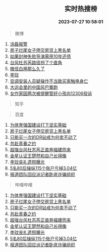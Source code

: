 <div align="center"><h2>实时热搜榜</h2><h4>2023-07-27 10:58:01</h4></div>

> 微博  

1. [涂磊报警](https://s.weibo.com/weibo?q=%23%E6%B6%82%E7%A3%8A%E6%8A%A5%E8%AD%A6%23&t=31&band_rank=1&Refer=top)<br />
2. [房子烂尾女子停交房贷上黑名单](https://s.weibo.com/weibo?q=%23%E6%88%BF%E5%AD%90%E7%83%82%E5%B0%BE%E5%A5%B3%E5%AD%90%E5%81%9C%E4%BA%A4%E6%88%BF%E8%B4%B7%E4%B8%8A%E9%BB%91%E5%90%8D%E5%8D%95%23&t=31&band_rank=2&Refer=top)<br />
3. [如果封神失败导演需用10年还债](https://s.weibo.com/weibo?q=%23%E5%A6%82%E6%9E%9C%E5%B0%81%E7%A5%9E%E5%A4%B1%E8%B4%A5%E5%AF%BC%E6%BC%94%E9%9C%80%E7%94%A810%E5%B9%B4%E8%BF%98%E5%80%BA%23&t=31&band_rank=3&Refer=top)<br />
4. [台风杜苏芮路径拐了个直角](https://s.weibo.com/weibo?q=%23%E5%8F%B0%E9%A3%8E%E6%9D%9C%E8%8B%8F%E8%8A%AE%E8%B7%AF%E5%BE%84%E6%8B%90%E4%BA%86%E4%B8%AA%E7%9B%B4%E8%A7%92%23&t=31&band_rank=4&Refer=top)<br />
5. [微信白用那么久了](https://s.weibo.com/weibo?q=%E5%BE%AE%E4%BF%A1%E7%99%BD%E7%94%A8%E9%82%A3%E4%B9%88%E4%B9%85%E4%BA%86&t=31&band_rank=5&Refer=top)<br />
6. [李玟](https://s.weibo.com/weibo?q=%E6%9D%8E%E7%8E%9F&t=31&band_rank=6&Refer=top)<br />
7. [空调安装人员疑操作不当致买家触电身亡](https://s.weibo.com/weibo?q=%23%E7%A9%BA%E8%B0%83%E5%AE%89%E8%A3%85%E4%BA%BA%E5%91%98%E7%96%91%E6%93%8D%E4%BD%9C%E4%B8%8D%E5%BD%93%E8%87%B4%E4%B9%B0%E5%AE%B6%E8%A7%A6%E7%94%B5%E8%BA%AB%E4%BA%A1%23&t=31&band_rank=7&Refer=top)<br />
8. [大运会里的中国风巴蜀韵](https://s.weibo.com/weibo?q=%23%E5%A4%A7%E8%BF%90%E4%BC%9A%E9%87%8C%E7%9A%84%E4%B8%AD%E5%9B%BD%E9%A3%8E%E5%B7%B4%E8%9C%80%E9%9F%B5%23&t=31&band_rank=8&Refer=top)<br />
9. [女作家因两次被提醒管好小孩向12306投诉](https://s.weibo.com/weibo?q=%23%E5%A5%B3%E4%BD%9C%E5%AE%B6%E5%9B%A0%E4%B8%A4%E6%AC%A1%E8%A2%AB%E6%8F%90%E9%86%92%E7%AE%A1%E5%A5%BD%E5%B0%8F%E5%AD%A9%E5%90%9112306%E6%8A%95%E8%AF%89%23&t=31&band_rank=9&Refer=top)<br />

> 知乎  


> 百度  

1. [为体育强国建设打下坚实基础](https://www.baidu.com/s?wd=%E4%B8%BA%E4%BD%93%E8%82%B2%E5%BC%BA%E5%9B%BD%E5%BB%BA%E8%AE%BE%E6%89%93%E4%B8%8B%E5%9D%9A%E5%AE%9E%E5%9F%BA%E7%A1%80&sa=fyb_news&rsv_dl=fyb_news)<br />
2. [房子烂尾女子停交房贷上黑名单](https://www.baidu.com/s?wd=%E6%88%BF%E5%AD%90%E7%83%82%E5%B0%BE%E5%A5%B3%E5%AD%90%E5%81%9C%E4%BA%A4%E6%88%BF%E8%B4%B7%E4%B8%8A%E9%BB%91%E5%90%8D%E5%8D%95&sa=fyb_news&rsv_dl=fyb_news)<br />
3. [只能买一次的DR钻戒为何卖不动了](https://www.baidu.com/s?wd=%E5%8F%AA%E8%83%BD%E4%B9%B0%E4%B8%80%E6%AC%A1%E7%9A%84DR%E9%92%BB%E6%88%92%E4%B8%BA%E4%BD%95%E5%8D%96%E4%B8%8D%E5%8A%A8%E4%BA%86&sa=fyb_news&rsv_dl=fyb_news)<br />
4. [共赴青春之约](https://www.baidu.com/s?wd=%E5%85%B1%E8%B5%B4%E9%9D%92%E6%98%A5%E4%B9%8B%E7%BA%A6&sa=fyb_news&rsv_dl=fyb_news)<br />
5. [超强台风杜苏芮正直奔福建而来](https://www.baidu.com/s?wd=%E8%B6%85%E5%BC%BA%E5%8F%B0%E9%A3%8E%E6%9D%9C%E8%8B%8F%E8%8A%AE%E6%AD%A3%E7%9B%B4%E5%A5%94%E7%A6%8F%E5%BB%BA%E8%80%8C%E6%9D%A5&sa=fyb_news&rsv_dl=fyb_news)<br />
6. [金星认证王楚然和自己长得像](https://www.baidu.com/s?wd=%E9%87%91%E6%98%9F%E8%AE%A4%E8%AF%81%E7%8E%8B%E6%A5%9A%E7%84%B6%E5%92%8C%E8%87%AA%E5%B7%B1%E9%95%BF%E5%BE%97%E5%83%8F&sa=fyb_news&rsv_dl=fyb_news)<br />
7. [李玟丧礼遗照曝光](https://www.baidu.com/s?wd=%E6%9D%8E%E7%8E%9F%E4%B8%A7%E7%A4%BC%E9%81%97%E7%85%A7%E6%9B%9D%E5%85%89&sa=fyb_news&rsv_dl=fyb_news)<br />
8. [5名80后操纵115个账户亏掉3.04亿](https://www.baidu.com/s?wd=5%E5%90%8D80%E5%90%8E%E6%93%8D%E7%BA%B5115%E4%B8%AA%E8%B4%A6%E6%88%B7%E4%BA%8F%E6%8E%893.04%E4%BA%BF&sa=fyb_news&rsv_dl=fyb_news)<br />
9. [报道团队回应派记者卧底诈骗组织](https://www.baidu.com/s?wd=%E6%8A%A5%E9%81%93%E5%9B%A2%E9%98%9F%E5%9B%9E%E5%BA%94%E6%B4%BE%E8%AE%B0%E8%80%85%E5%8D%A7%E5%BA%95%E8%AF%88%E9%AA%97%E7%BB%84%E7%BB%87&sa=fyb_news&rsv_dl=fyb_news)<br />

> 哔哩哔哩  

1. [为体育强国建设打下坚实基础](https://www.baidu.com/s?wd=%E4%B8%BA%E4%BD%93%E8%82%B2%E5%BC%BA%E5%9B%BD%E5%BB%BA%E8%AE%BE%E6%89%93%E4%B8%8B%E5%9D%9A%E5%AE%9E%E5%9F%BA%E7%A1%80&sa=fyb_news&rsv_dl=fyb_news)<br />
2. [房子烂尾女子停交房贷上黑名单](https://www.baidu.com/s?wd=%E6%88%BF%E5%AD%90%E7%83%82%E5%B0%BE%E5%A5%B3%E5%AD%90%E5%81%9C%E4%BA%A4%E6%88%BF%E8%B4%B7%E4%B8%8A%E9%BB%91%E5%90%8D%E5%8D%95&sa=fyb_news&rsv_dl=fyb_news)<br />
3. [只能买一次的DR钻戒为何卖不动了](https://www.baidu.com/s?wd=%E5%8F%AA%E8%83%BD%E4%B9%B0%E4%B8%80%E6%AC%A1%E7%9A%84DR%E9%92%BB%E6%88%92%E4%B8%BA%E4%BD%95%E5%8D%96%E4%B8%8D%E5%8A%A8%E4%BA%86&sa=fyb_news&rsv_dl=fyb_news)<br />
4. [共赴青春之约](https://www.baidu.com/s?wd=%E5%85%B1%E8%B5%B4%E9%9D%92%E6%98%A5%E4%B9%8B%E7%BA%A6&sa=fyb_news&rsv_dl=fyb_news)<br />
5. [超强台风杜苏芮正直奔福建而来](https://www.baidu.com/s?wd=%E8%B6%85%E5%BC%BA%E5%8F%B0%E9%A3%8E%E6%9D%9C%E8%8B%8F%E8%8A%AE%E6%AD%A3%E7%9B%B4%E5%A5%94%E7%A6%8F%E5%BB%BA%E8%80%8C%E6%9D%A5&sa=fyb_news&rsv_dl=fyb_news)<br />
6. [金星认证王楚然和自己长得像](https://www.baidu.com/s?wd=%E9%87%91%E6%98%9F%E8%AE%A4%E8%AF%81%E7%8E%8B%E6%A5%9A%E7%84%B6%E5%92%8C%E8%87%AA%E5%B7%B1%E9%95%BF%E5%BE%97%E5%83%8F&sa=fyb_news&rsv_dl=fyb_news)<br />
7. [李玟丧礼遗照曝光](https://www.baidu.com/s?wd=%E6%9D%8E%E7%8E%9F%E4%B8%A7%E7%A4%BC%E9%81%97%E7%85%A7%E6%9B%9D%E5%85%89&sa=fyb_news&rsv_dl=fyb_news)<br />
8. [5名80后操纵115个账户亏掉3.04亿](https://www.baidu.com/s?wd=5%E5%90%8D80%E5%90%8E%E6%93%8D%E7%BA%B5115%E4%B8%AA%E8%B4%A6%E6%88%B7%E4%BA%8F%E6%8E%893.04%E4%BA%BF&sa=fyb_news&rsv_dl=fyb_news)<br />
9. [报道团队回应派记者卧底诈骗组织](https://www.baidu.com/s?wd=%E6%8A%A5%E9%81%93%E5%9B%A2%E9%98%9F%E5%9B%9E%E5%BA%94%E6%B4%BE%E8%AE%B0%E8%80%85%E5%8D%A7%E5%BA%95%E8%AF%88%E9%AA%97%E7%BB%84%E7%BB%87&sa=fyb_news&rsv_dl=fyb_news)<br />
